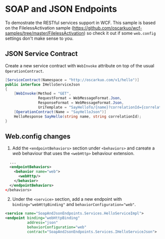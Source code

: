 # SOAP and JSON Endpoints
To demostrate the RESTful services support in WCF. This sample is based on the FilelessActivation sample (https://github.com/oscarkuo/wcf-samples/tree/master/FilelessActivation) so check it out if some `web.config` settings don't make sense to you.

## JSON Service Contract
Create a new service contract with `WebInvoke` attribute on top of the usual `OperationContract`.

  ```cs
  [ServiceContract(Namespace = "http://oscarkuo.com/v1/hello")]
  public interface IHelloServiceJson
  {
      [WebInvoke(Method = "GET",
                 RequestFormat = WebMessageFormat.Json,
                 ResponseFormat = WebMessageFormat.Json,
                 UriTemplate = "SayHelloTo/{name}?correlationId={correlationId}")]
      [OperationContract(Name = "SayHelloJson")]
      HelloResponse SayHello(string name, string correlationId);
  }
  ```

## Web.config changes
1. Add the `<endpointBehaviors>` section under `<behaviors>` and careate a _web_ behaviour that uses the `<webHttp>` behaviour extension.

  ```xml
    ...
    <endpointBehaviors>
      <behavior name="web">
        <webHttp/>
      </behavior>
    </endpointBehaviors>
  </behaviors>
  ```
  
2. Under the `<service>` section, add a new endpoint with `binding="webHttpBinding"` and `behaviorConfiguration="web"`.

  ```xml
  <service name="SoapAndJsonEndpoints.Services.HelloServiceImpl">
  <endpoint binding="webHttpBinding"
            address="json"
            behaviorConfiguration="web"
            contract="SoapAndJsonEndpoints.Services.IHelloServiceJson">
  ```
